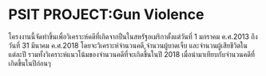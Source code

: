 # PSIT PROJECT:Gun Violence
โครงงานนี้จัดทำขึ้นเพื่อวิเคราะห์คดีที่เกิดจากปืนในสหรัฐอเมริกาตั้งแต่วันที่ 1 มกราคม ค.ศ.2013 ถึงวันที่ 31 มีนาคม ค.ศ.2018
โดยจะวิเคราะห์จำนวนคดี,จำนวนผู้บาดเจ็บ และจำนวนผู้เสียชีวิตในแต่ละปี รวมทั้งวิเคราะห์แนวโน้มของจำนวนคดีที่จะเกิดขึ้นในปี 2018
เมื่อนำมาเทียบกับจำนวนคดีที่เกิดขึ้นในปีก่อนๆ
